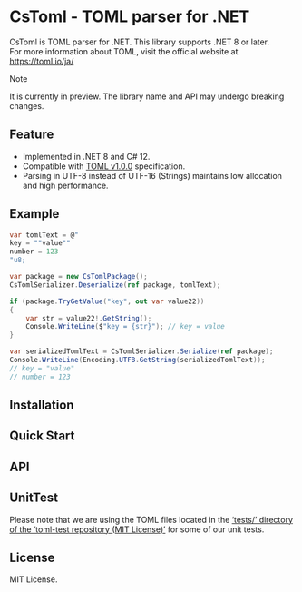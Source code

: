 # CsToml - TOML parser for .NET

CsToml is TOML parser for .NET. This library supports .NET 8 or later.  
For more information about TOML, visit the official website at https://toml.io/ja/

> [!NOTE]
> It is currently in preview. The library name and API may undergo breaking changes.

## Feature

- Implemented in .NET 8 and C# 12.
- Compatible with [TOML v1.0.0](https://toml.io/en/v1.0.0) specification.
- Parsing in UTF-8 instead of UTF-16 (Strings) maintains low allocation and high performance.

## Example

```csharp
var tomlText = @"
key = ""value""
number = 123
"u8;

var package = new CsTomlPackage();
CsTomlSerializer.Deserialize(ref package, tomlText);

if (package.TryGetValue("key", out var value22))
{
    var str = value22!.GetString();
    Console.WriteLine($"key = {str}"); // key = value
}

var serializedTomlText = CsTomlSerializer.Serialize(ref package);
Console.WriteLine(Encoding.UTF8.GetString(serializedTomlText));
// key = "value"
// number = 123

```

## Installation

## Quick Start

## API

## UnitTest

Please note that we are using the TOML files located in the [‘tests/’ directory of the ‘toml-test repository (MIT License)’](https://github.com/toml-lang/toml-test/tree/master/tests) for some of our unit tests.

## License

MIT License.
